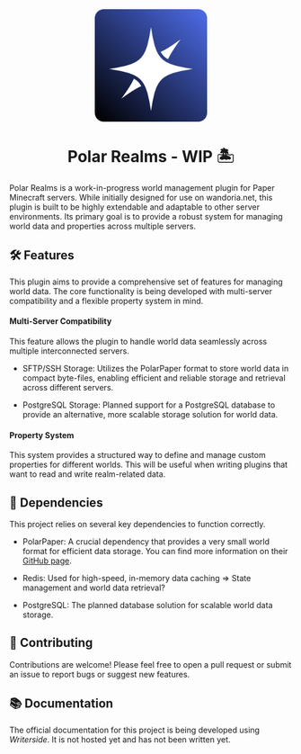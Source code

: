 <p align="center" style='text-align: center; margin-top: 2rem'>
    <img alt="Polar Realms" height="200" src="./Writerside/images/icon.svg" width="200"/>
</p>
<h1 align="center">Polar Realms - WIP 🏝️</h1>



Polar Realms is a work-in-progress world management plugin for Paper Minecraft servers. While initially designed for use
on wandoria.net, this plugin is built to be highly extendable and adaptable to other server environments. Its primary
goal is to provide a robust system for managing world data and properties across multiple servers.

## 🛠️ Features

This plugin aims to provide a comprehensive set of features for managing world data. The core functionality is being
developed with multi-server compatibility and a flexible property system in mind.

#### Multi-Server Compatibility

This feature allows the plugin to handle world data seamlessly across multiple interconnected servers.

- SFTP/SSH Storage: Utilizes the PolarPaper format to store world data in compact byte-files, enabling efficient and
  reliable storage and retrieval across different servers.

- PostgreSQL Storage: Planned support for a PostgreSQL database to provide an alternative, more scalable storage
  solution for world data.

#### Property System

This system provides a structured way to define and manage custom properties for different worlds.
This will be useful when writing plugins that want to read and write realm-related data.

## 🧩 Dependencies

This project relies on several key dependencies to function correctly.

- PolarPaper: A crucial dependency that provides a very small world format for efficient data storage. You can find more
  information on their [GitHub page](https://github.com/MinehubMC/PolarPaper).

- Redis: Used for high-speed, in-memory data caching => State management and world data retrieval?

- PostgreSQL: The planned database solution for scalable world data storage.

## 🤝 Contributing

Contributions are welcome! Please feel free to open a pull request or submit an issue to report bugs or suggest new
features.

## 📚 Documentation

The official documentation for this project is being developed using _Writerside_.
It is not hosted yet and has not been written yet.